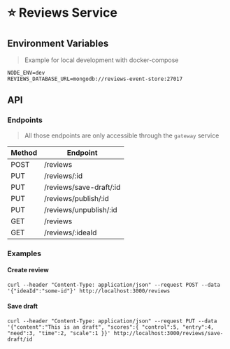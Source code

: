 # ⭐ Reviews Service

## Environment Variables

> Example for local development with docker-compose

```
NODE_ENV=dev
REVIEWS_DATABASE_URL=mongodb://reviews-event-store:27017
```

## API

### Endpoints

> All those endpoints are only accessible through the `gateway` service

| Method | Endpoint                |
| ------ | ----------------------- |
| POST   | /reviews                |
| PUT    | /reviews/:id            |
| PUT    | /reviews/save-draft/:id |
| PUT    | /reviews/publish/:id    |
| PUT    | /reviews/unpublish/:id  |
| GET    | /reviews                |
| GET    | /reviews/:ideaId        |

### Examples

#### Create review

```
curl --header "Content-Type: application/json" --request POST --data '{"ideaId":"some-id"}' http://localhost:3000/reviews
```

#### Save draft

```
curl --header "Content-Type: application/json" --request PUT --data '{"content":"This is an draft", "scores":{ "control":5, "entry":4, "need":3, "time":2, "scale":1 }}' http://localhost:3000/reviews/save-draft/id
```
